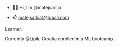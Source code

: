 - 🙇🏼 Hi, I’m @matejsarlija

- 📫 matejsarlija1@gmail.com

Learner.

Currently @Lipik, Croatia enrolled in a ML bootcamp.
